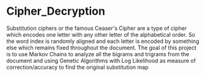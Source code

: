 # Cipher_Decryption
Substitution ciphers or the famous Ceaser's Cipher are a type of cipher which encodes one letter with any other letter of the alphabetical order. So the word index is randomly aligned and each letter is encoded by something else which remains fixed throughout the document. The goal of this project is to use Markov Chains to analyze all the bigrams and trigrams from the document and using Genetic Algorithms with Log Likelihood as measure of correction/accuracy to find the original substitution map
